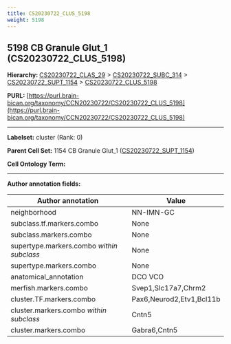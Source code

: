 ```yaml
---
title: CS20230722_CLUS_5198
weight: 5198
---
```

## 5198 CB Granule Glut_1 (CS20230722_CLUS_5198)
<b>Hierarchy: </b>
[CS20230722_CLAS_29](../CS20230722_CLAS_29) >
[CS20230722_SUBC_314](../CS20230722_SUBC_314) >
[CS20230722_SUPT_1154](../CS20230722_SUPT_1154) >
[CS20230722_CLUS_5198](../CS20230722_CLUS_5198)

**PURL:** [https://purl.brain-bican.org/taxonomy/CCN20230722/CS20230722_CLUS_5198](https://purl.brain-bican.org/taxonomy/CCN20230722/CS20230722_CLUS_5198)

---


**Labelset:** cluster (Rank: 0)

**Parent Cell Set:** 1154 CB Granule Glut_1 ([CS20230722_SUPT_1154](../CS20230722_SUPT_1154))



**Cell Ontology Term:** 

[MARKER GENES.]: #


---

[TRANSFERRED ANNOTATIONS.]: #


[AUTHOR ANNOTATION FIELDS.]: #


**Author annotation fields:**

| Author annotation | Value |
|-------------------|-------|
|neighborhood|NN-IMN-GC|
|subclass.tf.markers.combo|None|
|subclass.markers.combo|None|
|supertype.markers.combo _within subclass_|None|
|supertype.markers.combo|None|
|anatomical_annotation|DCO VCO|
|merfish.markers.combo|Svep1,Slc17a7,Chrm2|
|cluster.TF.markers.combo|Pax6,Neurod2,Etv1,Bcl11b|
|cluster.markers.combo _within subclass_|Cntn5|
|cluster.markers.combo|Gabra6,Cntn5|
